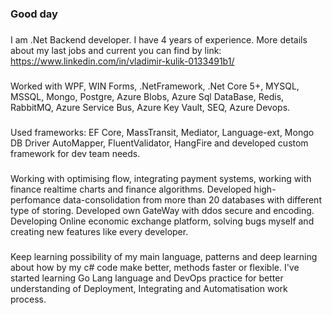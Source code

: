 ### Good day
###
  I am .Net Backend developer. I have 4 years of experience.
  More details about my last jobs and current you can find by link: https://www.linkedin.com/in/vladimir-kulik-0133491b1/
###
  Worked with WPF, WIN Forms, .NetFramework, .Net Core 5+,
  MYSQL, MSSQL, Mongo, Postgre, Azure Blobs, Azure Sql DataBase, Redis, RabbitMQ,
  Azure Service Bus, Azure Key Vault, SEQ, Azure Devops.
###
  Used frameworks: EF Core, MassTransit, Mediator, Language-ext, Mongo DB Driver
  AutoMapper, FluentValidator, HangFire and developed custom framework for dev team needs.
###
  Working with optimising flow, integrating payment systems, working with
  finance realtime charts and finance algorithms. Developed high-perfomance data-consolidation
  from more than 20 databases with different type of storing. Developed own GateWay
  with ddos secure and encoding. Developing Online economic exchange
  platform, solving bugs myself and creating new features like every developer.
###
  Keep learning possibility of my main language, patterns and deep learning about how by my c# code
  make better, methods faster or flexible. I've started learning Go Lang language and DevOps practice
  for better understanding of Deployment, Integrating and Automatisation work process.
